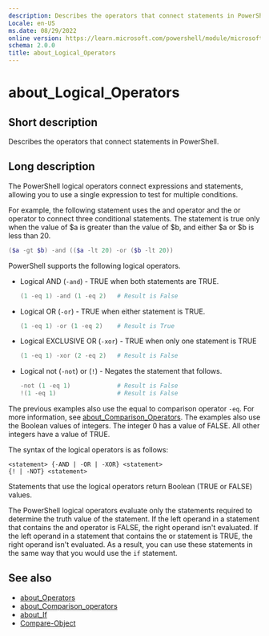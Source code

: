 ```yaml
---
description: Describes the operators that connect statements in PowerShell.
Locale: en-US
ms.date: 08/29/2022
online version: https://learn.microsoft.com/powershell/module/microsoft.powershell.core/about/about_logical_operators?view=powershell-7.5&WT.mc_id=ps-gethelp
schema: 2.0.0
title: about_Logical_Operators
---
```

# about_Logical_Operators

## Short description

Describes the operators that connect statements in PowerShell.

## Long description

The PowerShell logical operators connect expressions and statements, allowing
you to use a single expression to test for multiple conditions.

For example, the following statement uses the and operator and the or operator
to connect three conditional statements. The statement is true only when the
value of $a is greater than the value of $b, and either $a or $b is less than
20.

```powershell
($a -gt $b) -and (($a -lt 20) -or ($b -lt 20))
```

PowerShell supports the following logical operators.

- Logical AND (`-and`) - TRUE when both statements are TRUE.

  ```powershell
  (1 -eq 1) -and (1 -eq 2)   # Result is False
  ```

- Logical OR (`-or`) - TRUE when either statement is TRUE.

  ```powershell
  (1 -eq 1) -or (1 -eq 2)    # Result is True
  ```

- Logical EXCLUSIVE OR (`-xor`) - TRUE when only one statement is TRUE

  ```powershell
  (1 -eq 1) -xor (2 -eq 2)   # Result is False
  ```

- Logical not (`-not`) or (`!`) - Negates the statement that follows.

  ```powershell
  -not (1 -eq 1)             # Result is False
  !(1 -eq 1)                 # Result is False
  ```

The previous examples also use the equal to comparison operator `-eq`. For more
information, see [about_Comparison_Operators](about_Comparison_Operators.md).
The examples also use the Boolean values of integers. The integer 0 has a value
of FALSE. All other integers have a value of TRUE.

The syntax of the logical operators is as follows:

```Syntax
<statement> {-AND | -OR | -XOR} <statement>
{! | -NOT} <statement>
```

Statements that use the logical operators return Boolean (TRUE or FALSE)
values.

The PowerShell logical operators evaluate only the statements required to
determine the truth value of the statement. If the left operand in a statement
that contains the and operator is FALSE, the right operand isn't evaluated. If
the left operand in a statement that contains the or statement is TRUE, the
right operand isn't evaluated. As a result, you can use these statements in
the same way that you would use the `if` statement.

## See also

- [about_Operators](about_Operators.md)
- [about_Comparison_operators](about_Comparison_Operators.md)
- [about_If](about_If.md)
- [Compare-Object](xref:Microsoft.PowerShell.Utility.Compare-Object)
